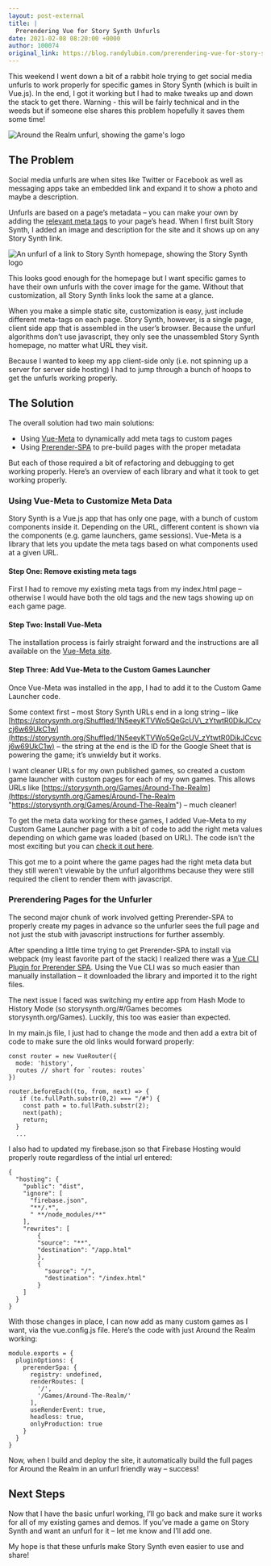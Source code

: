 ```yaml
---
layout: post-external
title: |
  Prerendering Vue for Story Synth Unfurls
date: 2021-02-08 08:20:00 +0000
author: 100074
original_link: https://blog.randylubin.com/prerendering-vue-for-story-synth-unfurls
---
```


This weekend I went down a bit of a rabbit hole trying to get social media unfurls to work properly for specific games in Story Synth (which is built in Vue.js). In the end, I got it working but I had to make tweaks up and down the stack to get there. Warning - this will be fairly technical and in the weeds but if someone else shares this problem hopefully it saves them some time!

![Around the Realm unfurl, showing the game's logo](https://blog.randylubin.com/images/screen-shot-2021-02-07-at-8-22-04-am.png "The final unfurl for Around the Realm")

## The Problem

Social media unfurls are when sites like Twitter or Facebook as well as messaging apps take an embedded link and expand it to show a photo and maybe a description.

Unfurls are based on a page’s metadata – you can make your own by adding the [relevant meta tags](https://css-tricks.com/essential-meta-tags-social-media/) to your page’s head. When I first built Story Synth, I added an image and description for the site and it shows up on any Story Synth link.

![An unfurl of a link to Story Synth homepage, showing the Story Synth logo](https://blog.randylubin.com/images/screen-shot-2021-02-07-at-8-19-44-am.png "A generic Story Synth unfurl")

This looks good enough for the homepage but I want specific games to have their own unfurls with the cover image for the game. Without that customization, all Story Synth links look the same at a glance.

When you make a simple static site, customization is easy, just include different meta-tags on each page. Story Synth, however, is a single page, client side app that is assembled in the user’s browser. Because the unfurl algorithms don’t use javascript, they only see the unassembled Story Synth homepage, no matter what URL they visit.

Because I wanted to keep my app client-side only (i.e. not spinning up a server for server side hosting) I had to jump through a bunch of hoops to get the unfurls working properly.

## The Solution

The overall solution had two main solutions:

- Using [Vue-Meta](https://vue-meta.nuxtjs.org/) to dynamically add meta tags to custom pages
- Using [Prerender-SPA](https://www.npmjs.com/package/vue-cli-plugin-prerender-spa) to pre-build pages with the proper metadata

But each of those required a bit of refactoring and debugging to get working properly. Here’s an overview of each library and what it took to get working properly.

### Using Vue-Meta to Customize Meta Data

Story Synth is a Vue.js app that has only one page, with a bunch of custom components inside it. Depending on the URL, different content is shown via the components (e.g. game launchers, game sessions). Vue-Meta is a library that lets you update the meta tags based on what components used at a given URL.

#### Step One: Remove existing meta tags

First I had to remove my existing meta tags from my index.html page – otherwise I would have both the old tags and the new tags showing up on each game page.

#### Step Two: Install Vue-Meta

The installation process is fairly straight forward and the instructions are all available on the [Vue-Meta site](https://vue-meta.nuxtjs.org/).

#### Step Three: Add Vue-Meta to the Custom Games Launcher

Once Vue-Meta was installed in the app, I had to add it to the Custom Game Launcher code.

Some context first – most Story Synth URLs end in a long string – like [https://storysynth.org/Shuffled/1N5eeyKTVWo5QeGcUV\_zYtwtR0DikJCcvcj6w69UkC1w](https://storysynth.org/Shuffled/1N5eeyKTVWo5QeGcUV_zYtwtR0DikJCcvcj6w69UkC1w) – the string at the end is the ID for the Google Sheet that is powering the game; it’s unwieldy but it works.

I want cleaner URLs for my own published games, so created a custom game launcher with custom pages for each of my own games. This allows URLs like [https://storysynth.org/Games/Around-The-Realm](https://storysynth.org/Games/Around-The-Realm "https://storysynth.org/Games/Around-The-Realm") – much cleaner!

To get the meta data working for these games, I added Vue-Meta to my Custom Game Launcher page with a bit of code to add the right meta values depending on which game was loaded (based on URL). The code isn’t the most exciting but you can [check it out here](https://github.com/randylubin/Story-Synth/blob/master/src/components/games/CustomGameLauncher.vue).

This got me to a point where the game pages had the right meta data but they still weren’t viewable by the unfurl algorithms because they were still required the client to render them with javascript.

### Prerendering Pages for the Unfurler

The second major chunk of work involved getting Prerender-SPA to properly create my pages in advance so the unfurler sees the full page and not just the stub with javascript instructions for further assembly.

After spending a little time trying to get Prerender-SPA to install via webpack (my least favorite part of the stack) I realized there was a [Vue CLI Plugin for Prerender SPA](https://www.npmjs.com/package/vue-cli-plugin-prerender-spa). Using the Vue CLI was so much easier than manually installation – it downloaded the library and imported it to the right files.

The next issue I faced was switching my entire app from Hash Mode to History Mode (so storysynth.org/#/Games becomes storysynth.org/Games). Luckily, this too was easier than expected.

In my main.js file, I just had to change the mode and then add a extra bit of code to make sure the old links would forward properly:

    const router = new VueRouter({
      mode: 'history',
      routes // short for `routes: routes`
    })

    router.beforeEach((to, from, next) => {
       if (to.fullPath.substr(0,2) === "/#") {
        const path = to.fullPath.substr(2);
        next(path);
        return;
      }
      ...

I also had to updated my firebase.json so that Firebase Hosting would properly route regardless of the intial url entered:

    {
      "hosting": {
        "public": "dist",
        "ignore": [
          "firebase.json",
          "**/.*",
          " **/node_modules/**"
        ],
        "rewrites": [
            {
            "source": "**",
            "destination": "/app.html"
            },
            {
              "source": "/",
              "destination": "/index.html"
            }
        ]
      }
    }

With those changes in place, I can now add as many custom games as I want, via the vue.config.js file. Here’s the code with just Around the Realm working:

    module.exports = {
      pluginOptions: {
        prerenderSpa: {
          registry: undefined,
          renderRoutes: [
            '/',
            '/Games/Around-The-Realm/'
          ],
          useRenderEvent: true,
          headless: true,
          onlyProduction: true
        }
      }
    }

Now, when I build and deploy the site, it automatically build the full pages for Around the Realm in an unfurl friendly way – success!

## Next Steps

Now that I have the basic unfurl working, I’ll go back and make sure it works for all of my existing games and demos. If you’ve made a game on Story Synth and want an unfurl for it – let me know and I’ll add one.

My hope is that these unfurls make Story Synth even easier to use and share!
